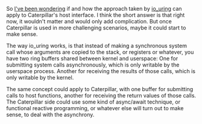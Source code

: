 So [I've been wondering](/daily/2024-11-12) if and how the approach taken by
[io_uring] can apply to Caterpillar's host interface. I think the short answer
is that right now, it wouldn't matter and would only add complication. But once
Caterpillar is used in more challenging scenarios, maybe it could start to make
sense.

The way io_uring works, is that instead of making a synchronous system call
whose arguments are copied to the stack, or registers or whatever, you have two
ring buffers shared between kernel and userspace: One for submitting system
calls asynchronously, which is only writable by the userspace process. Another
for receiving the results of those calls, which is only writable by the kernel.

The same concept could apply to Caterpillar, with one buffer for submitting
calls to host functions, another for receiving the return values of those calls.
The Caterpillar side could use some kind of async/await technique, or functional
reactive programming, or whatever else will turn out to make sense, to deal with
the asynchrony.

[io_uring]: https://en.wikipedia.org/wiki/Io_uring

